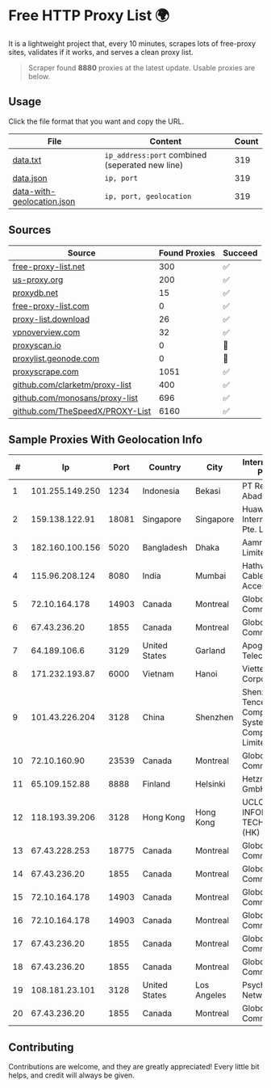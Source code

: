 
# Free HTTP Proxy List 🌍

It is a lightweight project that, every 10 minutes, scrapes lots of free-proxy sites, validates if it works, and serves a clean proxy list.


> Scraper found **8880** proxies at the latest update. Usable proxies are below.

## Usage

Click the file format that you want and copy the URL.


|File|Content|Count|
|----|-------|-----|
|[data.txt](https://raw.githubusercontent.com/themiralay/Proxy-List-World/master/data.txt)|`ip_address:port` combined (seperated new line)|319|
|[data.json](https://raw.githubusercontent.com/themiralay/Proxy-List-World/master/data.json)|`ip, port`|319|
|[data-with-geolocation.json](https://raw.githubusercontent.com/themiralay/Proxy-List-World/master/data-with-geolocation.json)|`ip, port, geolocation`|319|

## Sources

|Source|Found Proxies|Succeed|
|------|-------------|-------|
|[free-proxy-list.net](https://free-proxy-list.net)|300|✅|
|[us-proxy.org](https://www.us-proxy.org)|200|✅|
|[proxydb.net](http://proxydb.net)|15|✅|
|[free-proxy-list.com](https://free-proxy-list.com/?page=&port=&type%5B%5D=http&type%5B%5D=https&up_time=0&search=Search)|0|✅|
|[proxy-list.download](https://www.proxy-list.download/HTTP)|26|✅|
|[vpnoverview.com](https://vpnoverview.com/privacy/anonymous-browsing/free-proxy-servers)|32|✅|
|[proxyscan.io](https://www.proxyscan.io)|0|🚫|
|[proxylist.geonode.com](https://proxylist.geonode.com/api/proxy-list?limit=300&page=1&sort_by=lastChecked&sort_type=desc&protocols=http,https)|0|🚫|
|[proxyscrape.com](https://api.proxyscrape.com/v2/?request=displayproxies&protocol=http&timeout=10000&country=all&ssl=all&anonymity=all)|1051|✅|
|[github.com/clarketm/proxy-list](https://raw.githubusercontent.com/clarketm/proxy-list/master/proxy-list-raw.txt)|400|✅|
|[github.com/monosans/proxy-list](https://raw.githubusercontent.com/monosans/proxy-list/main/proxies/http.txt)|696|✅|
|[github.com/TheSpeedX/PROXY-List](https://raw.githubusercontent.com/TheSpeedX/PROXY-List/master/http.txt)|6160|✅|


## Sample Proxies With Geolocation Info

|#|Ip|Port|Country|City|Internet Service Provider|
|-|--|----|-------|----|-------------------------|
|1|101.255.149.250|1234|Indonesia|Bekasi|PT Remala Abadi|
|2|159.138.122.91|18081|Singapore|Singapore|Huawei International Pte. LTD|
|3|182.160.100.156|5020|Bangladesh|Dhaka|Aamra Networks Limited|
|4|115.96.208.124|8080|India|Mumbai|Hathway IP over Cable Internet Access|
|5|72.10.164.178|14903|Canada|Montreal|GloboTech Communications|
|6|67.43.236.20|1855|Canada|Montreal|GloboTech Communications|
|7|64.189.106.6|3129|United States|Garland|Apogee Telecom Inc.|
|8|171.232.193.87|6000|Vietnam|Hanoi|Viettel Corporation|
|9|101.43.226.204|3128|China|Shenzhen|Shenzhen Tencent Computer Systems Company Limited|
|10|72.10.160.90|23539|Canada|Montreal|GloboTech Communications|
|11|65.109.152.88|8888|Finland|Helsinki|Hetzner Online GmbH|
|12|118.193.39.206|3128|Hong Kong|Hong Kong|UCLOUD INFORMATION TECHNOLOGY (HK) LIMITED|
|13|67.43.228.253|18775|Canada|Montreal|GloboTech Communications|
|14|67.43.236.20|1855|Canada|Montreal|GloboTech Communications|
|15|72.10.164.178|14903|Canada|Montreal|GloboTech Communications|
|16|72.10.164.178|14903|Canada|Montreal|GloboTech Communications|
|17|67.43.236.20|1855|Canada|Montreal|GloboTech Communications|
|18|67.43.236.20|1855|Canada|Montreal|GloboTech Communications|
|19|108.181.23.101|3128|United States|Los Angeles|Psychz Networks|
|20|67.43.236.20|1855|Canada|Montreal|GloboTech Communications|



## Contributing

Contributions are welcome, and they are greatly appreciated! Every
little bit helps, and credit will always be given.

